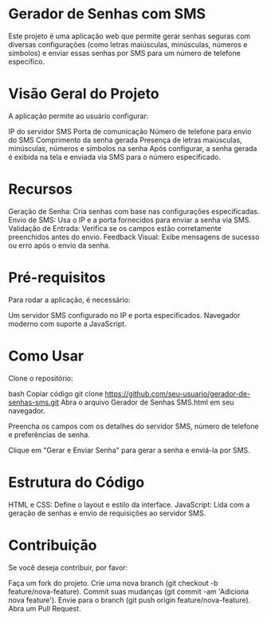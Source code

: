 # Gerador de Senhas com SMS
Este projeto é uma aplicação web que permite gerar senhas seguras com diversas configurações (como letras maiúsculas, minúsculas, números e símbolos) e enviar essas senhas por SMS para um número de telefone específico.

# Visão Geral do Projeto
A aplicação permite ao usuário configurar:

IP do servidor SMS
Porta de comunicação
Número de telefone para envio do SMS
Comprimento da senha gerada
Presença de letras maiúsculas, minúsculas, números e símbolos na senha
Após configurar, a senha gerada é exibida na tela e enviada via SMS para o número especificado.

# Recursos
Geração de Senha: Cria senhas com base nas configurações especificadas.
Envio de SMS: Usa o IP e a porta fornecidos para enviar a senha via SMS.
Validação de Entrada: Verifica se os campos estão corretamente preenchidos antes do envio.
Feedback Visual: Exibe mensagens de sucesso ou erro após o envio da senha.
# Pré-requisitos
Para rodar a aplicação, é necessário:

Um servidor SMS configurado no IP e porta especificados.
Navegador moderno com suporte a JavaScript.
# Como Usar
Clone o repositório:

bash
Copiar código
git clone https://github.com/seu-usuario/gerador-de-senhas-sms.git
Abra o arquivo Gerador de Senhas SMS.html em seu navegador.

Preencha os campos com os detalhes do servidor SMS, número de telefone e preferências de senha.

Clique em "Gerar e Enviar Senha" para gerar a senha e enviá-la por SMS.

# Estrutura do Código
HTML e CSS: Define o layout e estilo da interface.
JavaScript: Lida com a geração de senhas e envio de requisições ao servidor SMS.

# Contribuição
Se você deseja contribuir, por favor:

Faça um fork do projeto.
Crie uma nova branch (git checkout -b feature/nova-feature).
Commit suas mudanças (git commit -am 'Adiciona nova feature').
Envie para o branch (git push origin feature/nova-feature).
Abra um Pull Request.
